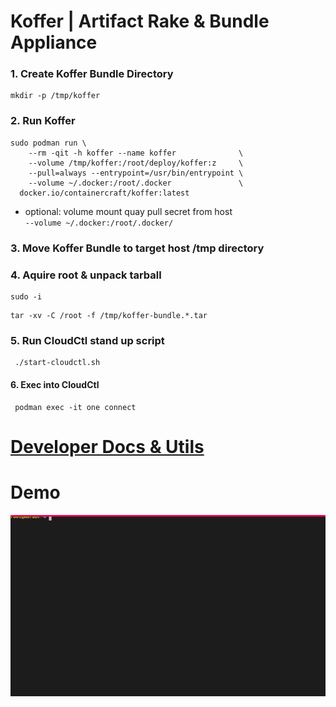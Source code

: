 # Koffer | Artifact Rake & Bundle Appliance
### 1. Create Koffer Bundle Directory
```
mkdir -p /tmp/koffer
```
### 2. Run Koffer
```
sudo podman run \
    --rm -qit -h koffer --name koffer              \
    --volume /tmp/koffer:/root/deploy/koffer:z     \
    --pull=always --entrypoint=/usr/bin/entrypoint \
    --volume ~/.docker:/root/.docker               \
  docker.io/containercraft/koffer:latest
```
  - optional: volume mount quay pull secret from host    
    `--volume ~/.docker:/root/.docker/`
### 3. Move Koffer Bundle to target host /tmp directory
### 4. Aquire root & unpack tarball
```
sudo -i
```
```
tar -xv -C /root -f /tmp/koffer-bundle.*.tar
```
### 5. Run CloudCtl stand up script
```
 ./start-cloudctl.sh
```
#### 6. Exec into CloudCtl
```
 podman exec -it one connect
```
# [Developer Docs & Utils](./dev)
# Demo
![bundle](./web/bundle.svg)
